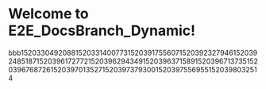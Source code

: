 # Welcome to E2E_DocsBranch_Dynamic!
bbb15203304920881520331400773152039175560715203923279461520392485187152039617277215203962943491520396371589152039671373515203967687261520397013527152039737930015203975569551520398032514